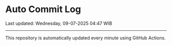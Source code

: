 # Auto Commit Log

Last updated: Wednesday, 09-07-2025 04:47 WIB

---

This repository is automatically updated every minute using GitHub Actions.
